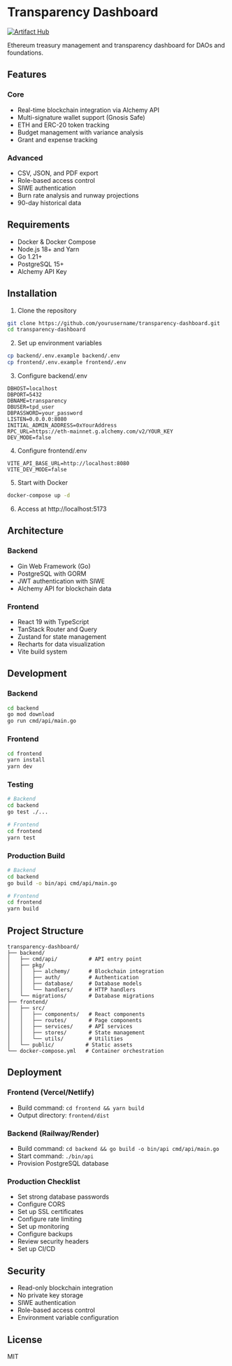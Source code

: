 # Transparency Dashboard

[![Artifact Hub](https://img.shields.io/endpoint?url=https://artifacthub.io/badge/repository/transparency-dashboard)](https://artifacthub.io/packages/search?repo=transparency-dashboard)

Ethereum treasury management and transparency dashboard for DAOs and foundations.

## Features

### Core
- Real-time blockchain integration via Alchemy API
- Multi-signature wallet support (Gnosis Safe)
- ETH and ERC-20 token tracking
- Budget management with variance analysis
- Grant and expense tracking

### Advanced
- CSV, JSON, and PDF export
- Role-based access control
- SIWE authentication
- Burn rate analysis and runway projections
- 90-day historical data

## Requirements

- Docker & Docker Compose
- Node.js 18+ and Yarn
- Go 1.21+
- PostgreSQL 15+
- Alchemy API Key

## Installation

1. Clone the repository
```bash
git clone https://github.com/yourusername/transparency-dashboard.git
cd transparency-dashboard
```

2. Set up environment variables
```bash
cp backend/.env.example backend/.env
cp frontend/.env.example frontend/.env
```

3. Configure backend/.env
```env
DBHOST=localhost
DBPORT=5432
DBNAME=transparency
DBUSER=tpd_user
DBPASSWORD=your_password
LISTEN=0.0.0.0:8080
INITIAL_ADMIN_ADDRESS=0xYourAddress
RPC_URL=https://eth-mainnet.g.alchemy.com/v2/YOUR_KEY
DEV_MODE=false
```

4. Configure frontend/.env
```env
VITE_API_BASE_URL=http://localhost:8080
VITE_DEV_MODE=false
```

5. Start with Docker
```bash
docker-compose up -d
```

6. Access at http://localhost:5173

## Architecture

### Backend
- Gin Web Framework (Go)
- PostgreSQL with GORM
- JWT authentication with SIWE
- Alchemy API for blockchain data

### Frontend
- React 19 with TypeScript
- TanStack Router and Query
- Zustand for state management
- Recharts for data visualization
- Vite build system

## Development

### Backend
```bash
cd backend
go mod download
go run cmd/api/main.go
```

### Frontend
```bash
cd frontend
yarn install
yarn dev
```

### Testing
```bash
# Backend
cd backend
go test ./...

# Frontend
cd frontend
yarn test
```

### Production Build
```bash
# Backend
cd backend
go build -o bin/api cmd/api/main.go

# Frontend
cd frontend
yarn build
```

## Project Structure

```
transparency-dashboard/
├── backend/
│   ├── cmd/api/          # API entry point
│   ├── pkg/
│   │   ├── alchemy/      # Blockchain integration
│   │   ├── auth/         # Authentication
│   │   ├── database/     # Database models
│   │   └── handlers/     # HTTP handlers
│   └── migrations/       # Database migrations
├── frontend/
│   ├── src/
│   │   ├── components/   # React components
│   │   ├── routes/       # Page components
│   │   ├── services/     # API services
│   │   ├── stores/       # State management
│   │   └── utils/        # Utilities
│   └── public/          # Static assets
└── docker-compose.yml   # Container orchestration
```

## Deployment

### Frontend (Vercel/Netlify)
- Build command: `cd frontend && yarn build`
- Output directory: `frontend/dist`

### Backend (Railway/Render)
- Build command: `cd backend && go build -o bin/api cmd/api/main.go`
- Start command: `./bin/api`
- Provision PostgreSQL database

### Production Checklist
- Set strong database passwords
- Configure CORS
- Set up SSL certificates
- Configure rate limiting
- Set up monitoring
- Configure backups
- Review security headers
- Set up CI/CD

## Security

- Read-only blockchain integration
- No private key storage
- SIWE authentication
- Role-based access control
- Environment variable configuration

## License

MIT